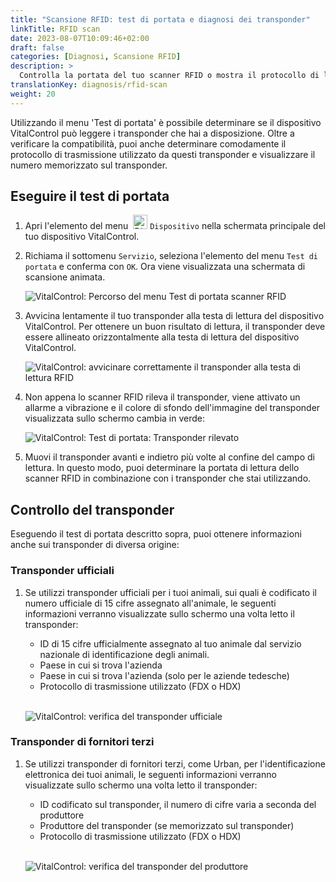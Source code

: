 ```yaml
---
title: "Scansione RFID: test di portata e diagnosi dei transponder"
linkTitle: RFID scan
date: 2023-08-07T10:09:46+02:00
draft: false
categories: [Diagnosi, Scansione RFID]
description: >
  Controlla la portata del tuo scanner RFID o mostra il protocollo di lettura e i numeri memorizzati su transponder sconosciuti.
translationKey: diagnosis/rfid-scan
weight: 20
---
```


Utilizzando il menu 'Test di portata' è possibile determinare se il dispositivo VitalControl può leggere i transponder che hai a disposizione. Oltre a verificare la compatibilità, puoi anche determinare comodamente il protocollo di trasmissione utilizzato da questi transponder e visualizzare il numero memorizzato sul transponder.

## Eseguire il test di portata

1. Apri l'elemento del menu &nbsp;<img src="/icons/device.svg" width="23" align="bottom" alt="Dispositivo" /> `Dispositivo` nella schermata principale del tuo dispositivo VitalControl.

1. Richiama il sottomenu `Servizio`, seleziona l'elemento del menu `Test di portata` e conferma con `OK`. Ora viene visualizzata una schermata di scansione animata.

    ![VitalControl: Percorso del menu Test di portata scanner RFID](../images/rangetest.png "Test di portata scanner RFID")

1. Avvicina lentamente il tuo transponder alla testa di lettura del dispositivo VitalControl. Per ottenere un buon risultato di lettura, il transponder deve essere allineato orizzontalmente alla testa di lettura del dispositivo VitalControl.

    ![VitalControl: avvicinare correttamente il transponder alla testa di lettura RFID](/images/diagnosis/transponderscan.svg "Scansione corretta del transponder")

1. Non appena lo scanner RFID rileva il transponder, viene attivato un allarme a vibrazione e il colore di sfondo dell'immagine del transponder visualizzata sullo schermo cambia in verde:

   ![VitalControl: Test di portata: Transponder rilevato](../images/transponder-detected.png "Transponder rilevato")

1. Muovi il transponder avanti e indietro più volte al confine del campo di lettura. In questo modo, puoi determinare la portata di lettura dello scanner RFID in combinazione con i transponder che stai utilizzando.

## Controllo del transponder

Eseguendo il test di portata descritto sopra, puoi ottenere informazioni anche sui transponder di diversa origine:

### Transponder ufficiali

1. Se utilizzi transponder ufficiali per i tuoi animali, sui quali è codificato il numero ufficiale di 15 cifre assegnato all'animale, le seguenti informazioni verranno visualizzate sullo schermo una volta letto il transponder:

    - ID di 15 cifre ufficialmente assegnato al tuo animale dal servizio nazionale di identificazione degli animali.
    - Paese in cui si trova l'azienda
    - Paese in cui si trova l'azienda (solo per le aziende tedesche)
    - Protocollo di trasmissione utilizzato (FDX o HDX)
    <br>

    ![VitalControl: verifica del transponder ufficiale](../images/transponder-official.png "Info transponder ufficiale")

### Transponder di fornitori terzi

1. Se utilizzi transponder di fornitori terzi, come Urban, per l'identificazione elettronica dei tuoi animali, le seguenti informazioni verranno visualizzate sullo schermo una volta letto il transponder:

    - ID codificato sul transponder, il numero di cifre varia a seconda del produttore
    - Produttore del transponder (se memorizzato sul transponder)
    - Protocollo di trasmissione utilizzato (FDX o HDX)
    <br>

    ![VitalControl: verifica del transponder del produttore](../images/transponder-manufacturer.png "Info transponder del produttore")
